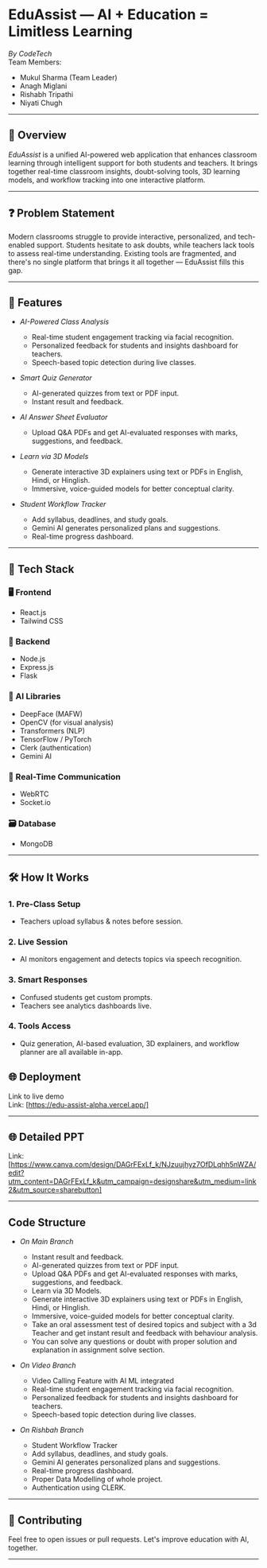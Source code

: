 # EduAssist — AI + Education = Limitless Learning

_By CodeTech_  
Team Members:

- Mukul Sharma (Team Leader)
- Anagh Miglani
- Rishabh Tripathi
- Niyati Chugh

---

## 🚀 Overview

_EduAssist_ is a unified AI-powered web application that enhances classroom learning through intelligent support for both students and teachers. It brings together real-time classroom insights, doubt-solving tools, 3D learning models, and workflow tracking into one interactive platform.

---

## ❓ Problem Statement

Modern classrooms struggle to provide interactive, personalized, and tech-enabled support. Students hesitate to ask doubts, while teachers lack tools to assess real-time understanding. Existing tools are fragmented, and there's no single platform that brings it all together — EduAssist fills this gap.

---

## 🌟 Features

- _AI-Powered Class Analysis_

  - Real-time student engagement tracking via facial recognition.
  - Personalized feedback for students and insights dashboard for teachers.
  - Speech-based topic detection during live classes.

- _Smart Quiz Generator_

  - AI-generated quizzes from text or PDF input.
  - Instant result and feedback.

- _AI Answer Sheet Evaluator_

  - Upload Q&A PDFs and get AI-evaluated responses with marks, suggestions, and feedback.

- _Learn via 3D Models_

  - Generate interactive 3D explainers using text or PDFs in English, Hindi, or Hinglish.
  - Immersive, voice-guided models for better conceptual clarity.

- _Student Workflow Tracker_
  - Add syllabus, deadlines, and study goals.
  - Gemini AI generates personalized plans and suggestions.
  - Real-time progress dashboard.

---

## 🔧 Tech Stack

### 🖥 Frontend

- React.js
- Tailwind CSS

### 🧠 Backend

- Node.js
- Express.js
- Flask

### 🧬 AI Libraries

- DeepFace (MAFW)
- OpenCV (for visual analysis)
- Transformers (NLP)
- TensorFlow / PyTorch
- Clerk (authentication)
- Gemini AI

### 📡 Real-Time Communication

- WebRTC
- Socket.io

### 🗃 Database

- MongoDB

---

## 🛠 How It Works

### 1. Pre-Class Setup

- Teachers upload syllabus & notes before session.

### 2. Live Session

- AI monitors engagement and detects topics via speech recognition.

### 3. Smart Responses

- Confused students get custom prompts.
- Teachers see analytics dashboards live.

### 4. Tools Access

- Quiz generation, AI-based evaluation, 3D explainers, and workflow planner are all available in-app.

## 🌐 Deployment

Link to live demo  
Link: [https://edu-assist-alpha.vercel.app/]

---

## 🌐 Detailed PPT

Link: [https://www.canva.com/design/DAGrFExLf_k/NJzuujhyz7OfDLqhh5nWZA/edit?utm_content=DAGrFExLf_k&utm_campaign=designshare&utm_medium=link2&utm_source=sharebutton]

---

## Code Structure

- _On Main Branch_

  - Instant result and feedback.
  - AI-generated quizzes from text or PDF input.
  - Upload Q&A PDFs and get AI-evaluated responses with marks, suggestions, and feedback.
  - Learn via 3D Models.
  - Generate interactive 3D explainers using text or PDFs in English, Hindi, or Hinglish.
  - Immersive, voice-guided models for better conceptual clarity.
  - Take an oral assessment test of desired topics and subject with a 3d Teacher and get instant result and feedback with behaviour analysis.
  - You can solve any questions or doubt with proper solution and explanation in assignment solve section.

- _On Video Branch_

  - Video Calling Feature with AI ML integrated
  - Real-time student engagement tracking via facial recognition.
  - Personalized feedback for students and insights dashboard for teachers.
  - Speech-based topic detection during live classes.

- _On Rishbah Branch_
  - Student Workflow Tracker
  - Add syllabus, deadlines, and study goals.
  - Gemini AI generates personalized plans and suggestions.
  - Real-time progress dashboard.
  - Proper Data Modelling of whole project.
  - Authentication using CLERK.

---

## 🤝 Contributing

Feel free to open issues or pull requests. Let's improve education with AI, together.

---
